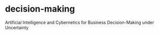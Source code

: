 # decision-making
Artificial Intelligence and Cybernetics for Business Decision-Making under Uncertainty
